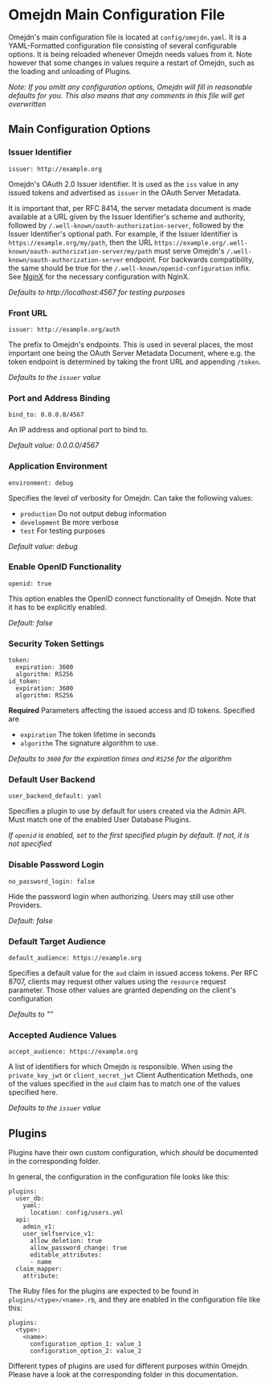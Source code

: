 # Omejdn Main Configuration File

Omejdn's main configuration file is located at `config/omejdn.yaml`.
It is a YAML-Formatted configuration file consisting of several configurable options.
It is being reloaded whenever Omejdn needs values from it.
Note however that some changes in values require a restart of Omejdn, such as the loading and unloading of Plugins.

*Note: If you omitt any configuration options, Omejdn will fill in reasonable defaults for you. This also means that any comments in this file will get overwritten*

## Main Configuration Options

### Issuer Identifier

```
issuer: http://example.org
```

Omejdn's OAuth 2.0 Issuer identifier.
It is used as the `iss` value in any issued tokens and advertised as `issuer` in the OAuth Server Metadata.

It is important that, per RFC 8414, the server metadata document is made available
at a URL given by the Issuer Identifier's scheme and authority,
followed by `/.well-known/oauth-authorization-server`, followed by the Issuer Identifier's optional path.
For example, if the Issuer Identifier is `https://example.org/my/path`,
then the URL `https://example.org/.well-known/oauth-authorization-server/my/path` must serve Omejdn's `/.well-known/oauth-authorization-server` endpoint.
For backwards compatibility, the same should be true for the `/.well-known/openid-configuration` infix.
See [NginX](../Integration/NginX.md) for the necessary configuration with NginX.

_Defaults to http://localhost:4567 for testing purposes_

### Front URL

```
issuer: http://example.org/auth
```

The prefix to Omejdn's endpoints.
This is used in several places, the most important one being the OAuth Server Metadata Document,
where e.g. the token endpoint is determined by taking the front URL and appending `/token`.

_Defaults to the `issuer` value_

### Port and Address Binding

```
bind_to: 0.0.0.0/4567
```

An IP address and optional port to bind to.

_Default value: 0.0.0.0/4567_

### Application Environment

```
environment: debug
```
Specifies the level of verbosity for Omejdn.
Can take the following values:

- `production` Do not output debug information
- `development` Be more verbose
- `test` For testing purposes

_Default value: debug_

### Enable OpenID Functionality

```
openid: true
```

This option enables the OpenID connect functionality of Omejdn.
Note that it has to be explicitly enabled.

_Default: false_

### Security Token Settings

```
token:
  expiration: 3600
  algorithm: RS256
id_token:
  expiration: 3600
  algorithm: RS256
```

**Required** Parameters affecting the issued access and ID tokens.
Specified are

- `expiration` The token lifetime in seconds
- `algorithm` The signature algorithm to use.

_Defaults to `3600` for the expiration times and `RS256` for the algorithm_

### Default User Backend

```
user_backend_default: yaml
```

Specifies a plugin to use by default for users created via the Admin API.
Must match one of the enabled User Database Plugins.

_If `openid` is enabled, set to the first specified plugin by default. If not, it is not specified_

### Disable Password Login

```
no_password_login: false
```

Hide the password login when authorizing. Users may still use other Providers. 

_Default: false_

### Default Target Audience

```
default_audience: https://example.org
```

Specifies a default value for the `aud` claim in issued access tokens.
Per RFC 8707, clients may request other values using the `resource` request parameter.
Those other values are granted depending on the client's configuration

_Defaults to ""_

### Accepted Audience Values

```
accept_audience: https://example.org
```

A list of identifiers for which Omejdn is responsible.
When using the `private_key_jwt` or `client_secret_jwt` Client Authentication Methods,
one of the values specified in the `aud` claim has to match one of the values specified here.

_Defaults to the `issuer` value_

## Plugins

Plugins have their own custom configuration, which *should* be documented in the corresponding folder.

In general, the configuration in the configuration file looks like this:

```
plugins:
  user_db:
    yaml:
      location: config/users.yml
  api:
    admin_v1:
    user_selfservice_v1:
      allow_deletion: true
      allow_password_change: true
      editable_attributes:
      - name
  claim_mapper:
    attribute:
```

The Ruby files for the plugins are expected to be found in `plugins/<type>/<name>.rb`,
and they are enabled in the configuration file like this:

```
plugins:
  <type>:
    <name>:
      configuration_option_1: value_1
      configuration_option_2: value_2
```

Different types of plugins are used for different purposes within Omejdn.
Please have a look at the corresponding folder in this documentation.
